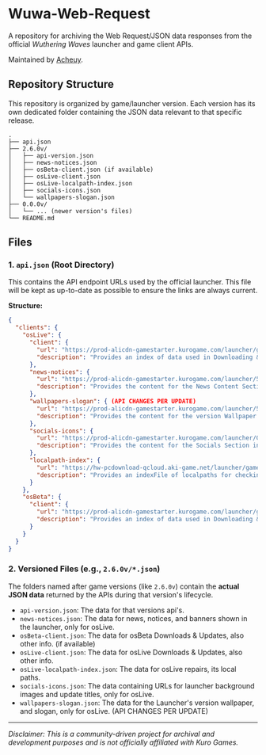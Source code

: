 # Wuwa-Web-Request
A repository for archiving the Web Request/JSON data responses from the official *Wuthering Waves* launcher and game client APIs.

Maintained by [Acheuy](https://github.com/Cheu3172).

## Repository Structure
This repository is organized by game/launcher version. Each version has its own dedicated folder containing the JSON data relevant to that specific release.

```
.
├── api.json
├── 2.6.0v/
│   ├── api-version.json
│   ├── news-notices.json
│   ├── osBeta-client.json (if available)
│   ├── osLive-client.json
│   ├── osLive-localpath-index.json
│   ├── socials-icons.json
│   └── wallpapers-slogan.json
├── 0.0.0v/
│   └── ... (newer version's files)
└── README.md
```
## Files
### 1\. `api.json` (Root Directory)
This contains the API endpoint URLs used by the official launcher. This file will be kept as up-to-date as possible to ensure the links are always current.

**Structure:**
```json
{
  "clients": {
    "osLive": {
      "client": {
        "url": "https://prod-alicdn-gamestarter.kurogame.com/launcher/game/G153/50004_obOHXFrFanqsaIEOmuKroCcbZkQRBC7c/index.json",
        "description": "Provides an index of data used in Downloading & Updating the game in the Official Launcher."
      },
      "news-notices": {
        "url": "https://prod-alicdn-gamestarter.kurogame.com/launcher/50004_obOHXFrFanqsaIEOmuKroCcbZkQRBC7c/G153/information/en.json",
        "description": "Provides the content for the News Content Section in the Official Launcher."
      },
      "wallpapers-slogan": { (API CHANGES PER UPDATE)
        "url": "https://prod-alicdn-gamestarter.kurogame.com/launcher/50004_obOHXFrFanqsaIEOmuKroCcbZkQRBC7c/G153/background/U82Wn9dbNc2o7zZBWz1cOnJm9r52qFKH/en.json?_t=1758743410",
        "description": "Provides the content for the version Wallpaper & Slogan in the Official Launcher."
      },
      "socials-icons": {
        "url": "https://prod-alicdn-gamestarter.kurogame.com/launcher/G153/50004_obOHXFrFanqsaIEOmuKroCcbZkQRBC7c/social/en.json?_t=1758744184",
        "description": "Provides the content for the Socials Section in the Official Launcher."
      },
      "localpath-index": {
        "url": "https://hw-pcdownload-qcloud.aki-game.net/launcher/game/G153/50004/2.6.2/TmryWWDzYshLRahsXoGizseCUnInEDtj/resource/50004/2.6.2/indexFile.json",
        "description": "Provides an indexFile of localpaths for checking osLive file integrity, used in the Official Launcher for repairs."
      }
    },
    "osBeta": {
      "client": {
        "url": "https://prod-alicdn-gamestarter.kurogame.com/launcher/game/G153/50013_HiDX7UaJOXpKl3pigJwVxhg5z1wllus5/index.json",
        "description": "Provides an index of data used in Downloading & Updating the game in the Official Launcher, for overseas beta client."
      }
    }
  }
}
```
### 2\. Versioned Files (e.g., `2.6.0v/*.json`)
The folders named after game versions (like `2.6.0v`) contain the **actual JSON data** returned by the APIs during that version's lifecycle.

  * `api-version.json`: The data for that versions api's.
  * `news-notices.json`: The data for news, notices, and banners shown in the launcher, only for osLive.
  * `osBeta-client.json`: The data for osBeta Downloads & Updates, also other info. (if available)
  * `osLive-client.json`: The data for osLive Downloads & Updates, also other info.
  * `osLive-localpath-index.json`: The data for osLive repairs, its local paths.
  * `socials-icons.json`: The data containing URLs for launcher background images and update titles, only for osLive.
  * `wallpapers-slogan.json`: The data for the Launcher's version wallpaper, and slogan, only for osLive. (API CHANGES PER UPDATE)


-----

*Disclaimer: This is a community-driven project for archival and development purposes and is not officially affiliated with Kuro Games.*
